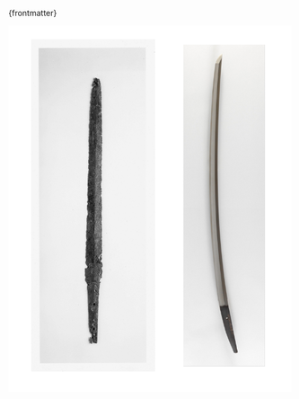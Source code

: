 

{frontmatter}

![The Ken Sword - an double-edged innovation and iteration toward the Katana.](images/japanese-ken-sword-met.jpeg)